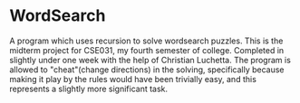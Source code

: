 # WordSearch

A program which uses recursion to solve wordsearch puzzles. This is the midterm project for CSE031, my fourth semester of college.
Completed in slightly under one week with the help of Christian Luchetta.
The program is allowed to "cheat"(change directions) in the solving, specifically because making it play by the rules would have been trivially easy, and this represents a slightly more significant task.
